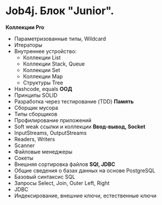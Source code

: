 # Job4j. Блок "Junior".

**Коллекции Pro**
  - Параметризованные типы, Wildcard 
  - Итераторы 
  - Внутреннее устройство:
    - Коллекции List 
    - Коллекции Stack, Queue 
    - Коллекции Set 
    - Коллекции Map 
    - Структуры Tree 
  - Hashcode, equals
**ООД**
  - Принципы SOLID 
  - Разработка через тестирование (TDD)
**Память**
  - Cборщик мусора 
  - Типы сборщиков 
  - Профилирование приложений 
  - Soft weak ссылки и коллекции
**Ввод-вывод, Socket**
  - InputStreams, OutputStreams 
  - Readers, Writers 
  - Scanner 
  - Файловые менеджеры 
  - Сокеты 
  - Внешняя сортировка файлов
**SQl, JDBC**
  - Общие сведения о базах данных на основе PostgreSQL 
  - Базовый синтаксис SQL 
  - Запросы Select, Join, Outer Left, Right
  - JDBC 
  - Индексирование, внешние ключи, естественные ключи
